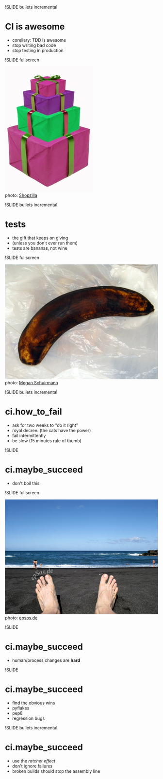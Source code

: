 !SLIDE bullets incremental
# CI is awesome #

* corellary: TDD is awesome
* stop writing bad code
* stop testing in production

!SLIDE fullscreen

<img src="gift.jpg">
<br />
<div class="photo-credits">
	photo: <a href="http://www.flickr.com/photos/runytry/5188899842/">Shopzilla</a>
</div>

!SLIDE bullets incremental
# tests #

* the gift that keeps on giving
* (unless you don't ever run them)
* tests are bananas, not wine

!SLIDE fullscreen

<img src="rotten_banana.jpg">
<br />
<div class="photo-credits">
	photo: <a href="http://www.flickr.com/photos/meganschuirmann/5907173124/">Megan Schuirmann</a>
</div>

!SLIDE bullets incremental
# ci.how_to_fail #

* ask for two weeks to "do it right"
* royal decree. (the cats have the power)
* fail intermittently
* be slow (15 minutes rule of thumb)

!SLIDE
# ci.maybe_succeed #

* don't boil this

!SLIDE fullscreen

<img src="ocean.jpg">
<br />
<div class="photo-credits">
	photo: <a href="http://www.flickr.com/photos/epsos/3520212719/">epsos.de</a>
</div>

!SLIDE
# ci.maybe_succeed #

* human/process changes are **hard**

!SLIDE
# ci.maybe_succeed #

* find the obvious wins
* pyflakes
* pep8
* regression bugs

!SLIDE bullets incremental 
# ci.maybe_succeed #

* use the *ratchet effect*
* don't ignore failures
* broken builds should stop the assembly line




